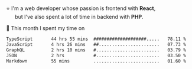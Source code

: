 ⭐ I'm a web developer whose passion is frontend with <b>React</b>,<br/>
&nbsp; &nbsp; &nbsp; but I've also spent a lot of time in backend with <b>PHP</b>.

📅 This month I spent my time on

<!--START_SECTION:waka-->

```txt
TypeScript       44 hrs 55 mins  ####################.....   78.11 %
JavaScript       4 hrs 26 mins   ##.......................   07.73 %
GraphQL          2 hrs 10 mins   #........................   03.79 %
JSON             2 hrs           #........................   03.50 %
Markdown         55 mins         .........................   01.60 %
```

<!--END_SECTION:waka-->
